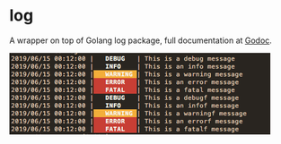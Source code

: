 # log

A wrapper on top of Golang log package, full documentation at [Godoc](https://godoc.org/github.com/arknable/log).

![Output Screenshot](screenshot.png)
